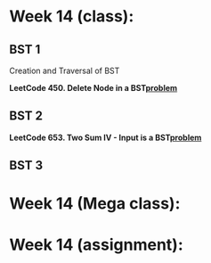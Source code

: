 # Week 14 (class):

## BST 1

Creation and Traversal of BST <br/>

**LeetCode 450. Delete Node in a BST[problem](https://leetcode.com/problems/delete-node-in-a-bst/)**

## BST 2

**LeetCode 653. Two Sum IV - Input is a BST[problem](https://leetcode.com/problems/two-sum-iv-input-is-a-bst/)**

## BST 3

# Week 14 (Mega class):

# Week 14 (assignment):

